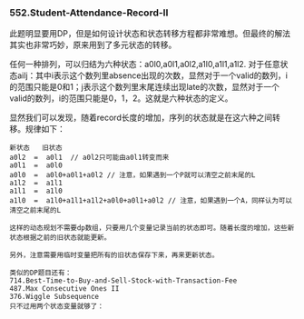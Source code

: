 ### 552.Student-Attendance-Record-II

此题明显要用DP，但是如何设计状态和状态转移方程都非常难想。但最终的解法其实也非常巧妙，原来用到了多元状态的转移。

任何一种排列，可以归结为六种状态：a0l0,a0l1,a0l2,a1l0,a1l1,a1l2. 对于任意状态ailj：其中i表示这个数列里absence出现的次数，显然对于一个valid的数列，i的范围只能是0和1；j表示这个数列里末尾连续出现late的次数，显然对于一个valid的数列，i的范围只能是0，1，2。这就是六种状态的定义。

显然我们可以发现，随着record长度的增加，序列的状态就是在这六种之间转移。规律如下：
```
新状态   旧状态
a0l2  =  a0l1  // a0l2只可能由a0l1转变而来
a0l1  =  a0l0
a0l0  =  a0l0+a0l1+a0l2 // 注意，如果遇到一个P就可以清空之前末尾的L
a1l2  =  a1l1
a1l1  =  a1l0
a1l0  =  a1l0+a1l1+a1l2+a0l0+a0l1+a0l2 // 注意，如果遇到一个A，同样认为可以清空之前末尾的L

这样的动态规划不需要dp数组，只要用几个变量记录当前的状态即可。随着长度的增加，这些新状态根据之前的旧状态就能更新。

另外，注意需要用临时变量把所有的旧状态保存下来，再来更新状态。

类似的DP题目还有：
714.Best-Time-to-Buy-and-Sell-Stock-with-Transaction-Fee    
487.Max Consecutive Ones II   
376.Wiggle Subsequence    
只不过用两个状态变量就够了：
